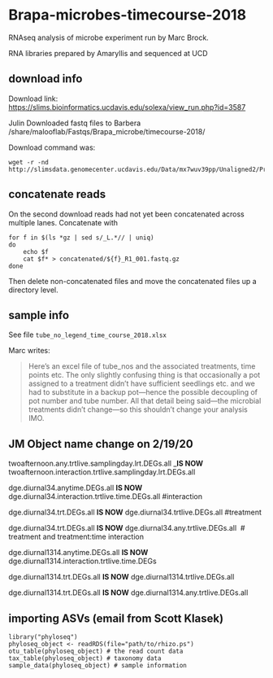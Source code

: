 # Brapa-microbes-timecourse-2018

RNAseq analysis of microbe experiment run by Marc Brock.  

RNA libraries prepared by Amaryllis and sequenced at UCD

## download info

Download link: https://slims.bioinformatics.ucdavis.edu/solexa/view_run.php?id=3587

Julin Downloaded fastq files to Barbera /share/malooflab/Fastqs/Brapa_microbe/timecourse-2018/

Download command was:

    wget -r -nd http://slimsdata.genomecenter.ucdavis.edu/Data/mx7wuv39pp/Unaligned2/Project_JMMC_WYO004/
    
## concatenate reads

On the second download reads had not yet been concatenated across multiple lanes.  Concatenate with

    for f in $(ls *gz | sed s/_L.*// | uniq)
    do
        echo $f
        cat $f* > concatenated/${f}_R1_001.fastq.gz
    done
    
Then delete non-concatenated files and move the concatenated files up a directory level.
    
## sample info

See file `tube_no_legend_time_course_2018.xlsx`

Marc writes: 
>Here’s an excel file of tube_nos and the associated treatments, time points etc.  The only slightly confusing thing is that occasionally a pot assigned to a treatment didn’t have sufficient seedlings etc. and we had to substitute in a backup pot—hence the possible decoupling of pot number and tube number.   All that detail being said—the microbial treatments didn’t change—so this shouldn’t change your analysis IMO.

## JM Object name change on 2/19/20

twoafternoon.any.trtlive.samplingday.lrt.DEGs.all ___IS NOW__ twoafternoon.interaction.trtlive.samplingday.lrt.DEGs.all

dge.diurnal34.anytime.DEGs.all __IS NOW__ dge.diurnal34.interaction.trtlive.time.DEGs.all #interaction

dge.diurnal34.trt.DEGs.all __IS NOW__ dge.diurnal34.trtlive.DEGs.all #treatment

dge.diurnal34.trt.DEGs.all __IS NOW__ dge.diurnal34.any.trtlive.DEGs.all  # treatment and treatment:time interaction

dge.diurnal1314.anytime.DEGs.all __IS NOW__ dge.diurnal1314.interaction.trtlive.time.DEGs

dge.diurnal1314.trt.DEGs.all __IS NOW__ dge.diurnal1314.trtlive.DEGs.all

dge.diurnal1314.trt.DEGs.all __IS NOW__ dge.diurnal1314.any.trtlive.DEGs.all


## importing ASVs (email from Scott Klasek)

```
library("phyloseq")
phyloseq_object <- readRDS(file="path/to/rhizo.ps")
otu_table(phyloseq_object) # the read count data
tax_table(phyloseq_object) # taxonomy data
sample_data(phyloseq_object) # sample information
```